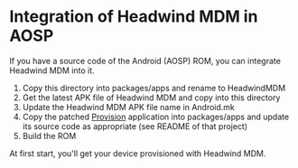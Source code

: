 # Integration of Headwind MDM in AOSP

If you have a source code of the Android (AOSP) ROM, you can integrate Headwind MDM into it.

1. Copy this directory into packages/apps and rename to HeadwindMDM
2. Get the latest APK file of Headwind MDM and copy into this directory
3. Update the Headwind MDM APK file name in Android.mk
4. Copy the patched [Provision](https://github.com/h-mdm/AospProvision) application into packages/apps and update its source code as appropriate (see README of that project)
5. Build the ROM

At first start, you'll get your device provisioned with Headwind MDM.
